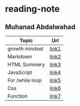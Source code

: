 # reading-note
## Muhanad Abdalwahad

| Topic            |      Url           |  
|------------------|:------------------:|
| growth mindset   |[link1](./read1.md) |
| Markdown         |[link2](./read2.md) |  
| HTML Summery     |[link3](./read3.md) |
|JavaScript        |[link4](./read4.md) |
|For /while loop   |[link5](./read5.md) |
|Css               |[link6](./read6.md) |
|Function          |[link7](./read7.md) |